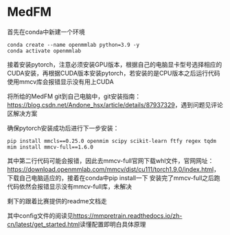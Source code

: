 # MedFM
首先在conda中新建一个环境
```Shell
conda create --name openmmlab python=3.9 -y
conda activate openmmlab
```
接着安装pytorch，注意必须安装GPU版本，根据自己的电脑显卡型号选择相应的CUDA安装，再根据CUDA版本安装pytorch，若安装的是CPU版本之后运行代码使用mmcv库会报错显示没有用上CUDA

将所给的MedFM git到自己电脑中，git安装指南：<https://blog.csdn.net/Andone_hsx/article/details/87937329>，遇到问题见评论区解决方案

确保pytorch安装成功后进行下一步安装：
```Shell
pip install mmcls==0.25.0 openmim scipy scikit-learn ftfy regex tqdm
mim install mmcv-full==1.6.0
```
其中第二行代码可能会报错，因此去mmcv-full官网下载whl文件，官网网址：<https://download.openmmlab.com/mmcv/dist/cu111/torch1.9.0/index.html>，下载自己电脑适应的，接着在conda中pip install一下
安装完了mmcv-full之后跑代码依然会报错显示没有mmcv-full库，未解决

剩下的跟着比赛提供的readme文档走

其中config文件的阅读见<https://mmpretrain.readthedocs.io/zh-cn/latest/get_started.html>读懂配置即明白具体原理

